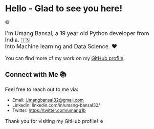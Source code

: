 <h1>Hello - Glad to see you here!</h1> 😄

<p style="font-size: 18px;">
I'm Umang Bansal, a 19 year old Python developer from India. 🇮🇳<br>
Into Machine learning and Data Science. ❤️ 
</p>

<p style="font-size: 16px;">
You can find more of my work on my <a href="https://github.com/Umang-Bansal">GitHub profile</a>.
</p>

<h2>Connect with Me 📚</h2>

<p style="font-size: 16px;">
Feel free to reach out to me via:

- Email: Umangbansal32@gmail.com
- LinkedIn: linkedin.com/in/umang-bansal32/
- Twitter: https://twitter.com/umang1b
</p>

<p style="font-size: 16px;">
Thank you for visiting my GitHub profile! ❇️
</p>

<!--
**Umang-Bansal/Umang-Bansal** is a ✨ _special_ ✨ repository because its `README.md` (this file) appears on your GitHub profile.

Here are some ideas to get you started:

- 🔭 I’m currently working on ...
- 🌱 I’m currently learning ...
- 👯 I’m looking to collaborate on ...
- 🤔 I’m looking for help with ...
- 💬 Ask me about ...
- 📫 How to reach me: ...
- 😄 Pronouns: ...
- ⚡ Fun fact: ...
-->
